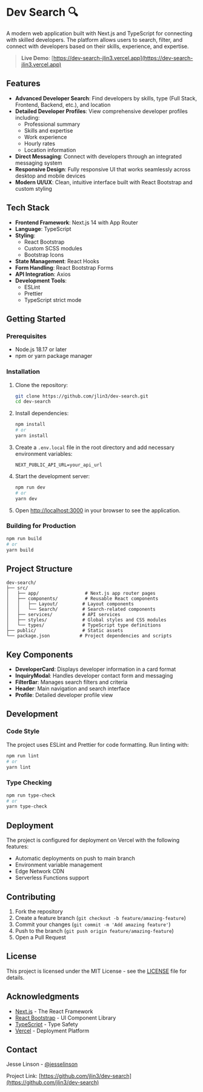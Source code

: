 # Dev Search 🔍

A modern web application built with Next.js and TypeScript for connecting with skilled developers. The platform allows users to search, filter, and connect with developers based on their skills, experience, and expertise.

> **Live Demo**: [https://dev-search-jlin3.vercel.app](https://dev-search-jlin3.vercel.app)

## Features

- **Advanced Developer Search**: Find developers by skills, type (Full Stack, Frontend, Backend, etc.), and location
- **Detailed Developer Profiles**: View comprehensive developer profiles including:
  - Professional summary
  - Skills and expertise
  - Work experience
  - Hourly rates
  - Location information
- **Direct Messaging**: Connect with developers through an integrated messaging system
- **Responsive Design**: Fully responsive UI that works seamlessly across desktop and mobile devices
- **Modern UI/UX**: Clean, intuitive interface built with React Bootstrap and custom styling

## Tech Stack

- **Frontend Framework**: Next.js 14 with App Router
- **Language**: TypeScript
- **Styling**: 
  - React Bootstrap
  - Custom SCSS modules
  - Bootstrap Icons
- **State Management**: React Hooks
- **Form Handling**: React Bootstrap Forms
- **API Integration**: Axios
- **Development Tools**:
  - ESLint
  - Prettier
  - TypeScript strict mode

## Getting Started

### Prerequisites

- Node.js 18.17 or later
- npm or yarn package manager

### Installation

1. Clone the repository:
   ```bash
   git clone https://github.com/jlin3/dev-search.git
   cd dev-search
   ```

2. Install dependencies:
   ```bash
   npm install
   # or
   yarn install
   ```

3. Create a `.env.local` file in the root directory and add necessary environment variables:
   ```env
   NEXT_PUBLIC_API_URL=your_api_url
   ```

4. Start the development server:
   ```bash
   npm run dev
   # or
   yarn dev
   ```

5. Open [http://localhost:3000](http://localhost:3000) in your browser to see the application.

### Building for Production

```bash
npm run build
# or
yarn build
```

## Project Structure

```
dev-search/
├── src/
│   ├── app/                 # Next.js app router pages
│   ├── components/          # Reusable React components
│   │   ├── Layout/         # Layout components
│   │   └── Search/         # Search-related components
│   ├── services/           # API services
│   ├── styles/             # Global styles and CSS modules
│   └── types/              # TypeScript type definitions
├── public/                 # Static assets
└── package.json           # Project dependencies and scripts
```

## Key Components

- **DeveloperCard**: Displays developer information in a card format
- **InquiryModal**: Handles developer contact form and messaging
- **FilterBar**: Manages search filters and criteria
- **Header**: Main navigation and search interface
- **Profile**: Detailed developer profile view

## Development

### Code Style

The project uses ESLint and Prettier for code formatting. Run linting with:

```bash
npm run lint
# or
yarn lint
```

### Type Checking

```bash
npm run type-check
# or
yarn type-check
```

## Deployment

The project is configured for deployment on Vercel with the following features:

- Automatic deployments on push to main branch
- Environment variable management
- Edge Network CDN
- Serverless Functions support

## Contributing

1. Fork the repository
2. Create a feature branch (`git checkout -b feature/amazing-feature`)
3. Commit your changes (`git commit -m 'Add amazing feature'`)
4. Push to the branch (`git push origin feature/amazing-feature`)
5. Open a Pull Request

## License

This project is licensed under the MIT License - see the [LICENSE](LICENSE) file for details.

## Acknowledgments

- [Next.js](https://nextjs.org/) - The React Framework
- [React Bootstrap](https://react-bootstrap.github.io/) - UI Component Library
- [TypeScript](https://www.typescriptlang.org/) - Type Safety
- [Vercel](https://vercel.com) - Deployment Platform

## Contact

Jesse Linson - [@jesselinson](https://twitter.com/jesselinson)

Project Link: [https://github.com/jlin3/dev-search](https://github.com/jlin3/dev-search) 
